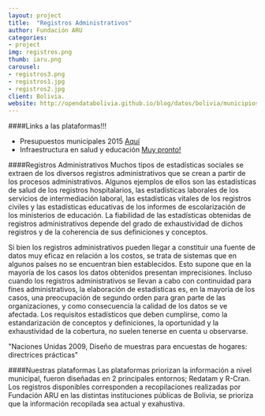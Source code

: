 ```yaml
---
layout: project
title:  "Registros Administrativos"
author: Fundación ARU
categories:
- project
img: registros.png
thumb: iaru.png
carousel:
- registros3.png
- registros1.jpg
- registros2.jpg
client: Bolivia.
website: http://opendatabolivia.github.io/blog/datos/bolivia/municipios/desarrollo%20local/presupuesto/presupuesto/
---
```

####Links a las plataformas!!!
 
 * Presupuestos municipales 2015 [Aquí](http://opendatabolivia.github.io/blog/datos/bolivia/municipios/desarrollo%20local/presupuesto/presupuesto/) 
 * Infraestructura en salud y educación  [Muy pronto!]()

####Registros Administrativos
Muchos tipos de estadísticas sociales se extraen de los diversos registros administrativos que se crean a partir de los procesos administrativos. Algunos ejemplos de ellos son las estadísticas de salud de los registros hospitalarios, las estadísticas laborales de los servicios de intermediación laboral, las estadísticas vitales de los registros civiles y las estadísticas educativas de los informes de escolarización de los ministerios de educación. La fiabilidad de las estadísticas obtenidas de registros administrativos depende del grado de exhaustividad de dichos registros y de la coherencia de sus definiciones y conceptos.

Si bien los registros administrativos pueden llegar a constituir una fuente de datos muy eficaz en relación a los costos, se trata de sistemas que en algunos países no se encuentran bien establecidos. Esto supone que en la mayoría de los casos los datos obtenidos presentan imprecisiones. Incluso cuando los registros administrativos se llevan a cabo con continuidad para fines administrativos, la elaboración de estadísticas es, en la mayoría de los casos, una preocupación de segundo orden para gran parte de las organizaciones, y como consecuencia la calidad de los datos se ve afectada. Los requisitos estadísticos que deben cumplirse, como la estandarización de conceptos y definiciones, la oportunidad y la exhaustividad de la cobertura, no suelen tenerse en cuenta u observarse.

"Naciones Unidas 2009, Diseño de muestras para encuestas de hogares: directrices prácticas"

####Nuestras plataformas
Las plataformas priorizan la información a nivel municipal, fueron diseñadas en 2 principales entornos; Redatam y R-Cran. Los registros disponibles corresponden a recopilaciones realizadas por Fundación ARU en las distintas instituciones públicas de Bolivia, se prioriza que la información recopilada sea actual y exahustiva.


